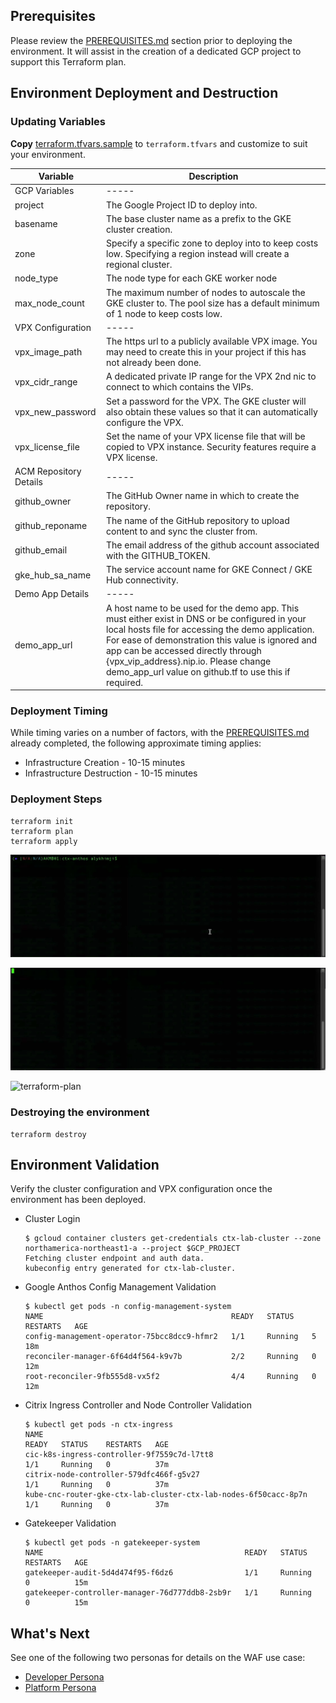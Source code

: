 ## Prerequisites 
Please review the [PREREQUISITES.md](PREREQUISITES.md) section prior to deploying the environment. It will assist in the creation of a dedicated GCP project to support this Terraform plan.  

## Environment Deployment and Destruction

### Updating Variables
**Copy** [terraform.tfvars.sample](terraform.tfvars.sample) to `terraform.tfvars` and customize to suit your environment. 

| Variable               | Description                                                                                                                                          |
| ---------------------- | ---------------------------------------------------------------------------------------------------------------------------------------------------- |
| GCP Variables          | \-----                                                                                                                                               |
| project                | The Google Project ID to deploy into.                                                                                                                |
| basename               | The base cluster name as a prefix to the GKE cluster creation.                                                                                       |
| zone                   | Specify a specific zone to deploy into to keep costs low. Specifying a region instead will create a regional cluster.                                |
| node\_type             | The node type for each GKE worker node                                                                                                               |
| max\_node\_count       | The maximum number of nodes to autoscale the GKE cluster to. The pool size has a default minimum of 1 node to keep costs low.                        |
| VPX Configuration      | \-----                                                                                                                                               |
| vpx\_image\_path       | The https url to a publicly available VPX image. You may need to create this in your project if this has not already been done.                      |
| vpx\_cidr\_range       | A dedicated private IP range for the VPX 2nd nic to connect to which contains the VIPs.                                                              |
| vpx\_new\_password     | Set a password for the VPX. The GKE cluster will also obtain these values so that it can automatically configure the VPX.                            |
| vpx\_license\_file     | Set the name of your VPX license file that will be copied to VPX instance. Security features require a VPX license.                            |
| ACM Repository Details | \-----                                                                                                                                               |
| github\_owner          | The GitHub Owner name in which to create the repository.                                                                                             |
| github\_reponame       | The name of the GitHub repository to upload content to and sync the cluster from.                                                                    |
| github\_email          | The email address of the github account associated with the GITHUB\_TOKEN.                                                                           |
| gke\_hub\_sa\_name     | The service account name for GKE Connect / GKE Hub connectivity.                                                                                     |
| Demo App Details       | \-----                                                                                                                                               |
| demo\_app\_url         | A host name to be used for the demo app. This must either exist in DNS or be configured in your local hosts file for accessing the demo application. For ease of demonstration this value is ignored and app can be accessed directly through {vpx_vip_address}.nip.io. Please change demo_app_url value on github.tf to use this if required. |



### Deployment Timing
While timing varies on a number of factors, with the [PREREQUISITES.md](PREREQUISITES.md) already completed, the following approximate timing applies: 
- Infrastructure Creation - 10-15 minutes
- Infrastructure Destruction - 10-15 minutes

### Deployment Steps

```shell
terraform init
terraform plan 
terraform apply
```
![terraform-init](../assets/1-tf-init.gif)

![terraform-plan](../assets/2-tf-plan.gif)

![terraform-plan](../assets/3-tf-apply.gif)


### Destroying the environment

```shell
terraform destroy
```

## Environment Validation
Verify the cluster configuration and VPX configuration once the environment has been deployed. 
- Cluster Login
  ```shell
  $ gcloud container clusters get-credentials ctx-lab-cluster --zone northamerica-northeast1-a --project $GCP_PROJECT
  Fetching cluster endpoint and auth data.
  kubeconfig entry generated for ctx-lab-cluster.
  ```

- Google Anthos Config Management Validation
  ```shell
  $ kubectl get pods -n config-management-system
  NAME                                          READY   STATUS    RESTARTS   AGE
  config-management-operator-75bcc8dcc9-hfmr2   1/1     Running   5          18m
  reconciler-manager-6f64d4f564-k9v7b           2/2     Running   0          12m
  root-reconciler-9fb555d8-vx5f2                4/4     Running   0          12m
  ```

- Citrix Ingress Controller and Node Controller Validation
  ```shell
  $ kubectl get pods -n ctx-ingress
  NAME                                                              READY   STATUS    RESTARTS   AGE
  cic-k8s-ingress-controller-9f7559c7d-l7tt8                        1/1     Running   0          37m
  citrix-node-controller-579dfc466f-g5v27                           1/1     Running   0          37m
  kube-cnc-router-gke-ctx-lab-cluster-ctx-lab-nodes-6f50cacc-8p7n   1/1     Running   0          37m
  ```
- Gatekeeper Validation
  ```shell
  $ kubectl get pods -n gatekeeper-system
  NAME                                             READY   STATUS    RESTARTS   AGE
  gatekeeper-audit-5d4d474f95-f6dz6                1/1     Running   0          15m
  gatekeeper-controller-manager-76d777ddb8-2sb9r   1/1     Running   0          15m
  ```

## What's Next
See one of the following two personas for details on the WAF use case: 
- [Developer Persona](../PERSONA_DEVELOPER.md)
- [Platform Persona](../PERSONA_PLATFORM.md)